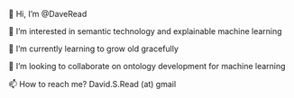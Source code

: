 👋 Hi, I’m @DaveRead

👀 I’m interested in semantic technology and explainable machine learning

🌱 I’m currently learning to grow old gracefully

💞️ I’m looking to collaborate on ontology development for machine learning

📫 How to reach me? David.S.Read (at) gmail

<!---
DaveRead/DaveRead is a ✨ special ✨ repository because its `README.md` (this file) appears on your GitHub profile.
You can click the Preview link to take a look at your changes.
--->

